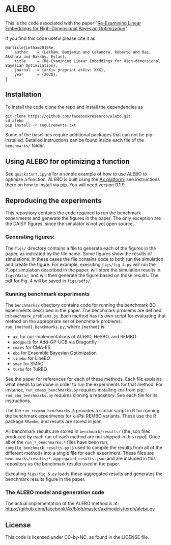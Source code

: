 # ALEBO
This is the code associated with the paper "[Re-Examining Linear Embeddings for High-Dimensional Bayesian 
Optimization](https://arxiv.org/abs/)"

If you find this code useful please cite it as

    @article{Letham2019Re,
        author    = {Letham, Benjamin and Calandra, Roberto and Rai, Akshara and Bakshy, Eytan},        
        title     = {Re-Examining Linear Embeddings for High-dimensional Bayesian Optimization},
        journal   = {arXiv preprint arXiv: XXX},
        year      = {2020},
    }

## Installation
To install the code clone the repo and install the dependencies as

    git clone https://github.com/facebookresearch/alebo.git 
	cd alebo
    pip install -r requirements.txt
    
Some of the baselines require additional packages that can not be pip-installed. 
Detailed instructions can be found inside each file of the `benchmarks/` folder.

## Using ALEBO for optimizing a function
See `quickstart.ipynb` for a simple example of how to use ALEBO to optimize a function. ALEBO is built using the [Ax platform](https://ax.dev/); see instructions there on how to install via pip. You will need version 0.1.9.

## Reproducing the experiments
This repository contains the code required to run the benchmark experiments and generate the figures in the paper. The only exception are the DAISY figures, since the simulator is not yet open source.

### Generating figures:
The `figs/` directory contains a file to generate each of the figures in the paper, as indicated by the file name. Some figures show the results of simulations; in these cases the file contains code to both run the simulation and create the figure. For example, executing `figs/fig_4.py` will run the P_opt simulation described in the paper, will store the simulation results in `figs/data/`, and will then generate the figure based on those results. The pdf for Fig. 4 will be saved in `figs/pdfs/`.

### Running benchmark experiments
The `benchmarks/` directory contains code for running the benchmark BO experiments described in the paper. The benchmark problems are defined in `benchmark_problems.py`. Each method has its own script for evaluating that method on the appropriate set of benchmark problems: `run_{method}_benchmarks.py`, where `{method}` is:

* `ax`, for our implementations of ALEBO, HeSBO, and REMBO
* `addgpucb` for Add-GP-UCB via Dragonfly
* `cmaes` for CMA-ES
* `ebo` for Ensemble Bayesian Optimization
* `linebo` for LineBO
* `smac` for SMAC
* `turbo` for TuRBO

See the paper for references for each of these methods. Each file explains what needs to be done in order to run the experiments for that method. For instance, `run_cmaes_benchmarks.py` requires installing `cma` from pip; `run_ebo_benchmarks.py` requires cloning a repository. See each file for its instructions.

The file `run_rrembo_benchmarks.R` provides a similar script in R for running the benchmark experiments for k-\Psi REMBO variants. These use the R package `RRembo`, and results are stored in json.

All benchmark results are stored in `benchmark/results/` (the json files produced by each run of each method are not shipped in this repo). Once all of the `run_*_benchmarks.*` files have been run, `compile_benchmark_results.py` is used to compile the results from all of the different methods into a single file for each experiment. These files are `benchmarks/results/*_aggregated_results.json` and are included in this repository as the benchmark results used in the paper.

Executing `figs/fig_5.py` loads these aggregated results and generates the benchmark results figure in the paper.

### The ALEBO model and generation code
The actual implementation of the ALEBO method is at: https://github.com/facebook/Ax/blob/master/ax/models/torch/alebo.py

## License
This code is licensed under CC-by-NC, as found in the LICENSE file.
